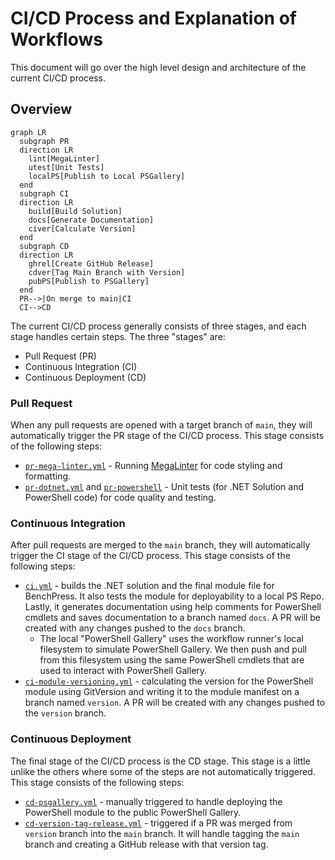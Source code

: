# CI/CD Process and Explanation of Workflows

This document will go over the high level design and architecture of the current CI/CD process.

## Overview

```mermaid
graph LR
  subgraph PR
  direction LR
    lint[MegaLinter]
    utest[Unit Tests]
    localPS[Publish to Local PSGallery]
  end
  subgraph CI
  direction LR
    build[Build Solution]
    docs[Generate Documentation]
    civer[Calculate Version]
  end
  subgraph CD
  direction LR
    ghrel[Create GitHub Release]
    cdver[Tag Main Branch with Version]
    pubPS[Publish to PSGallery]
  end
  PR-->|On merge to main|CI
  CI-->CD
```

The current CI/CD process generally consists of three stages, and each stage handles certain steps.
The three "stages" are:

- Pull Request (PR)
- Continuous Integration (CI)
- Continuous Deployment (CD)

### Pull Request

When any pull requests are opened with a target branch of `main`, they will automatically trigger the PR stage of the
CI/CD process. This stage consists of the following steps:

- [`pr-mega-linter.yml`](../.github/workflows/pr-mega-linter.yml) - Running [MegaLinter](https://megalinter.io/latest/)
  for code styling and formatting.
- [`pr-dotnet.yml`](../.github/workflows/pr-dotnet.yml) and [`pr-powershell`](../.github/workflows/pr-powershell.yml) -
   Unit tests (for .NET Solution and PowerShell code) for code quality and testing.

### Continuous Integration

After pull requests are merged to the `main` branch, they will automatically trigger the CI stage of the CI/CD process.
This stage consists of the following steps:

- [`ci.yml`](../.github/workflows/ci.yml) - builds the .NET solution and the final module file for BenchPress. It also
tests the module for deployability to a local PS Repo. Lastly, it generates documentation using help comments for
PowerShell cmdlets and saves documentation to a branch named `docs`. A PR will be created with any changes pushed
to the `docs` branch.
  - The local "PowerShell Gallery" uses the workflow runner's local filesystem to simulate PowerShell Gallery. We then
    push and pull from this filesystem using the same PowerShell cmdlets that are used to interact with PowerShell
    Gallery.
- [`ci-module-versioning.yml`](../.github/workflows/ci-module-versioning.yml) - calculating the version for the
  PowerShell module using GitVersion and writing it to the module manifest on a branch named `version`. A PR will
  be created with any changes pushed to the `version` branch.

### Continuous Deployment

The final stage of the CI/CD process is the CD stage. This stage is a little unlike the others where some of the steps
are not automatically triggered. This stage consists of the following steps:

- [`cd-psgallery.yml`](../.github/workflows/cd-psgallery.yml) - manually triggered to handle deploying the PowerShell
  module to the public PowerShell Gallery.
- [`cd-version-tag-release.yml`](../.github/workflows/cd-version-tag-release.yml) - triggered if a PR was merged from
  `version` branch into the `main` branch. It will handle tagging the `main` branch and creating a GitHub release with
  that version tag.
